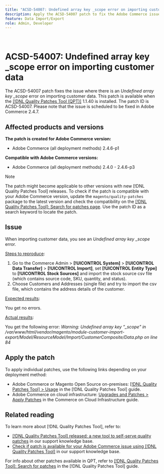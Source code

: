 ```yaml
---
title: "ACSD-54007: Undefined array key _scope error on importing customer data"
description: Apply the ACSD-54007 patch to fix the Adobe Commerce issue where an Undefined array key _scope error displays when importing customer data.
feature: Data Import/Export
role: Admin, Developer
---
```

 
# ACSD-54007: Undefined array key _scope error on importing customer data

The ACSD-54007 patch fixes the issue where there is an *Undefined array key _scope* error on importing customer data. This patch is available when the [[!DNL Quality Patches Tool (QPT)]](/help/announcements/adobe-commerce-announcements/magento-quality-patches-released-new-tool-to-self-serve-quality-patches.md) 1.1.40 is installed. The patch ID is ACSD-54007. Please note that the issue is scheduled to be fixed in Adobe Commerce 2.4.7. 

## Affected products and versions

**The patch is created for Adobe Commerce version:**

* Adobe Commerce (all deployment methods) 2.4.6-p1

**Compatible with Adobe Commerce versions:**

* Adobe Commerce (all deployment methods) 2.4.0 - 2.4.6-p3

>[!NOTE]
>
>The patch might become applicable to other versions with new [!DNL Quality Patches Tool] releases. To check if the patch is compatible with your Adobe Commerce version, update the `magento/quality-patches` package to the latest version and check the compatibility on the [[!DNL Quality Patches Tool]: Search for patches page](https://experienceleague.adobe.com/tools/commerce-quality-patches/index.html). Use the patch ID as a search keyword to locate the patch.

## Issue

When importing customer data, you see an *Undefined array key _scope* error.

<u>Steps to reproduce</u>:

1. Go to the Commerce Admin > **[!UICONTROL System]** > **[!UICONTROL Data Transfer]** >  **[!UICONTROL Import]**, set **[!UICONTROL Entity Type]** to **[!UICONTROL Stock Sources]** and import the stock source csv file (which contains source code, SKU, quantity, and status).
1. Choose Customers and Addresses (single file) and try to import the csv file, which contains the address details of the customer.

<u>Expected results</u>:

You get no errors.

<u>Actual results</u>:

You get the following error:  *Warning: Undefined array key “_scope" in /var/www/html/vendor/magento/module-customer-import-export/Model/ResourceModel/Import/CustomerComposite/Data.php on line 84*

## Apply the patch

To apply individual patches, use the following links depending on your deployment method:

* Adobe Commerce or Magento Open Source on-premises: [[!DNL Quality Patches Tool] > Usage](https://experienceleague.adobe.com/docs/commerce-operations/tools/quality-patches-tool/usage.html) in the [!DNL Quality Patches Tool] guide.
* Adobe Commerce on cloud infrastructure: [Upgrades and Patches > Apply Patches](https://experienceleague.adobe.com/docs/commerce-cloud-service/user-guide/develop/upgrade/apply-patches.html) in the Commerce on Cloud Infrastructure guide.

## Related reading

To learn more about [!DNL Quality Patches Tool], refer to:

* [[!DNL Quality Patches Tool] released: a new tool to self-serve quality patches](/help/announcements/adobe-commerce-announcements/magento-quality-patches-released-new-tool-to-self-serve-quality-patches.md) in our support knowledge base.
* [Check if patch is available for your Adobe Commerce issue using [!DNL Quality Patches Tool]](/help/support-tools/patches-available-in-qpt-tool/check-patch-for-magento-issue-with-magento-quality-patches.md) in our support knowledge base.

For info about other patches available in QPT, refer to [[!DNL Quality Patches Tool]: Search for patches](https://experienceleague.adobe.com/tools/commerce-quality-patches/index.html) in the [!DNL Quality Patches Tool] guide.
